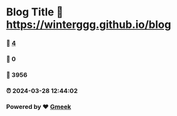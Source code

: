 # Blog Title :link: https://winterggg.github.io/blog 
### :page_facing_up: [4](https://winterggg.github.io/blog/tag.html) 
### :speech_balloon: 0 
### :hibiscus: 3956 
### :alarm_clock: 2024-03-28 12:44:02 
### Powered by :heart: [Gmeek](https://github.com/Meekdai/Gmeek)
